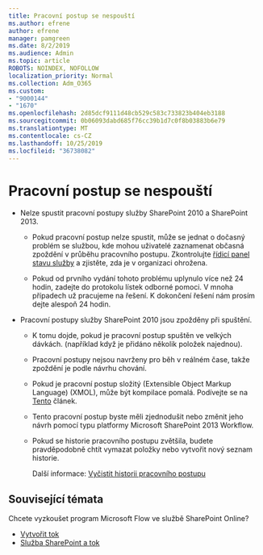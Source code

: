 ```yaml
---
title: Pracovní postup se nespouští
ms.author: efrene
author: efrene
manager: pamgreen
ms.date: 8/2/2019
ms.audience: Admin
ms.topic: article
ROBOTS: NOINDEX, NOFOLLOW
localization_priority: Normal
ms.collection: Adm_O365
ms.custom:
- "9000144"
- "1670"
ms.openlocfilehash: 2d85dcf9111d48cb529c583c733823b404eb3188
ms.sourcegitcommit: 0b06093dabd685f76cc39b1d7c0f8b03883b6e79
ms.translationtype: MT
ms.contentlocale: cs-CZ
ms.lasthandoff: 10/25/2019
ms.locfileid: "36738082"
---
```

# <a name="workflow-is-not-starting"></a>Pracovní postup se nespouští

- Nelze spustit pracovní postupy služby SharePoint 2010 a SharePoint 2013.

    - Pokud pracovní postup nelze spustit, může se jednat o dočasný problém se službou, kde mohou uživatelé zaznamenat občasná zpoždění v průběhu pracovního postupu. Zkontrolujte [řídicí panel stavu služby](https:/admin.microsoft.com/AdminPortal/Home#/servicehealth) a zjistěte, zda je v organizaci ohrožena.

    - Pokud od prvního vydání tohoto problému uplynulo více než 24 hodin, zadejte do protokolu lístek odborné pomoci. V mnoha případech už pracujeme na řešení. K dokončení řešení nám prosím dejte alespoň 24 hodin.

- Pracovní postupy služby SharePoint 2010 jsou zpožděny při spuštění.

    - K tomu dojde, pokud je pracovní postup spuštěn ve velkých dávkách. (například když je přidáno několik položek najednou).

    - Pracovní postupy nejsou navrženy pro běh v reálném čase, takže zpoždění je podle návrhu chování.

   -  Pokud je pracovní postup složitý (Extensible Object Markup Language) (XMOL), může být kompilace pomalá. Podívejte se na [Tento](https://support.microsoft.com//kb/3043697) článek.

    - Tento pracovní postup byste měli zjednodušit nebo změnit jeho návrh pomocí typu platformy Microsoft SharePoint 2013 Workflow.

    - Pokud se historie pracovního postupu zvětšila, budete pravděpodobně chtít vymazat položky nebo vytvořit nový seznam historie.

        Další informace: [Vyčistit historii pracovního postupu](https://blogs.technet.microsoft.com/marj/2015/08/07/sharepoint-2010-workflows-best-practice-purge-workflow-history-list-items/)


## <a name="related-topics"></a>Související témata
Chcete vyzkoušet program Microsoft Flow ve službě SharePoint Online?
- [Vytvořit tok](https://support.office.com/article/Create-a-flow-for-a-list-or-library-in-SharePoint-Online-or-OneDrive-for-Business-a9c3e03b-0654-46af-a254-20252e580d01) 
- [Služba SharePoint a tok](https://flow.microsoft.com/blog/sharepoint-and-flow/) 


